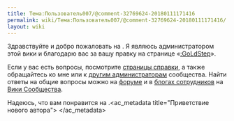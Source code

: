 ```yaml
---
title: Тема:Пользователь007/@comment-32769624-20180111171416
permalink: wiki/Тема:Пользователь007/@comment-32769624-20180111171416/
layout: wiki
---
```


Здравствуйте и добро пожаловать на . Я являюсь администратором этой вики
и благодарю вас за вашу правку на странице
«[:GoLdStep](:GoLdStep "wikilink")».

Если у вас есть вопросы, посмотрите [страницы
справки](Справка:Начало "wikilink"), а также обращайтесь ко мне или к
[другим администраторам](Служебная:Listusers/sysop "wikilink")
сообщества. Найти ответы на общие вопросы можно на
[форуме](w:c:ru.community:Special:Forum "wikilink") и в [блогах
сотрудников](w:c:ru.community.wikia.com/wiki/Блог:Блоги_сотрудников "wikilink")
на [Вики Сообщества](w:c:ru.community "wikilink").

Надеюсь, что вам понравится на
.<ac_metadata title="Приветствие нового автора"> </ac_metadata>
